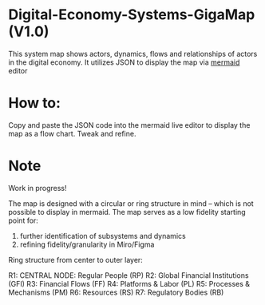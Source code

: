 # Digital-Economy-Systems-GigaMap (V1.0)
This system map shows actors, dynamics, flows and relationships of actors in the digital economy.
It utilizes JSON to display the map via [mermaid](https://mermaid.live/) editor


# How to:
Copy and paste the JSON code into the mermaid live editor to display the map as a flow chart.
Tweak and refine.

# Note
Work in progress!

The map is designed with a circular or ring structure in mind – which is not possible to display in mermaid.
The map serves as a low fidelity starting point for:
1. further identification of subsystems and dynamics
2. refining fidelity/granularity in Miro/Figma


Ring structure from center to outer layer:

R1: CENTRAL NODE: Regular People (RP)
R2: Global Financial Institutions (GFI)
R3: Financial Flows (FF)
R4: Platforms & Labor (PL)
R5: Processes & Mechanisms (PM)
R6: Resources (RS)
R7: Regulatory Bodies (RB)
